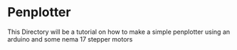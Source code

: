 # Penplotter
This Directory will be a tutorial on how to make a simple penplotter using an arduino and some nema 17 stepper motors

